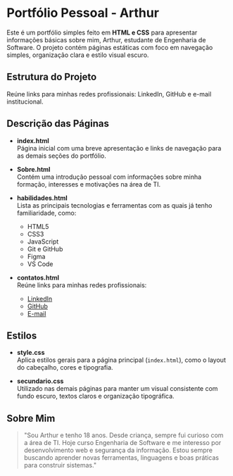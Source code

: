 # Portfólio Pessoal - Arthur

Este é um portfólio simples feito em **HTML e CSS** para apresentar informações básicas sobre mim, Arthur, estudante de Engenharia de Software. O projeto contém páginas estáticas com foco em navegação simples, organização clara e estilo visual escuro.

##  Estrutura do Projeto


Reúne links para minhas redes profissionais: LinkedIn, GitHub e e-mail institucional.


##  Descrição das Páginas

- **index.html**  
  Página inicial com uma breve apresentação e links de navegação para as demais seções do portfólio.

- **Sobre.html**  
  Contém uma introdução pessoal com informações sobre minha formação, interesses e motivações na área de TI.

- **habilidades.html**  
  Lista as principais tecnologias e ferramentas com as quais já tenho familiaridade, como:

  - HTML5
  - CSS3
  - JavaScript
  - Git e GitHub
  - Figma
  - VS Code

- **contatos.html**  
  Reúne links para minhas redes profissionais:

  - [LinkedIn](https://www.linkedin.com/in/arthur-moreira-/)
  - [GitHub](https://github.com/rth-ur)
  - [E-mail](mailto:arthur.clemente@sempreceub.com)

##  Estilos

- **style.css**  
  Aplica estilos gerais para a página principal (`index.html`), como o layout do cabeçalho, cores e tipografia.

- **secundario.css**  
  Utilizado nas demais páginas para manter um visual consistente com fundo escuro, textos claros e organização tipográfica.



##  Sobre Mim

> "Sou Arthur e tenho 18 anos. Desde criança, sempre fui curioso com a área de TI. Hoje curso Engenharia de Software e me interesso por desenvolvimento web e segurança da informação. Estou sempre buscando aprender novas ferramentas, linguagens e boas práticas para construir sistemas."



